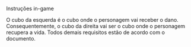 Instruções in-game

O cubo da esquerda é o cubo onde o personagem vai receber o dano. Consequentemente, o cubo da direita vai ser o cubo onde o personagem recupera a vida.
Todos demais requisitos estão de acordo com o documento.

